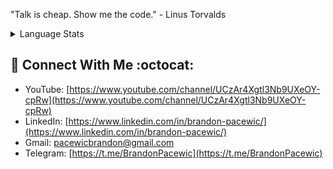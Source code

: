 "Talk is cheap. Show me the code." - Linus Torvalds

<details>
<summary>Language Stats</summary>
<img src="https://github-readme-stats.vercel.app/api/top-langs/?username=BrandonPacewic&layout=compact&theme=github_dark&hide=html&langs_count=6"></a>
<br>

</details>

## :penguin: Connect With Me :octocat:

- YouTube: [https://www.youtube.com/channel/UCzAr4Xgtl3Nb9UXeOY-cpRw](https://www.youtube.com/channel/UCzAr4Xgtl3Nb9UXeOY-cpRw)
- LinkedIn: [https://www.linkedin.com/in/brandon-pacewic/](https://www.linkedin.com/in/brandon-pacewic/)
- Gmail: [pacewicbrandon@gmail.com](pacewicbrandon@gmail.com)
- Telegram: [https://t.me/BrandonPacewic](https://t.me/BrandonPacewic)
